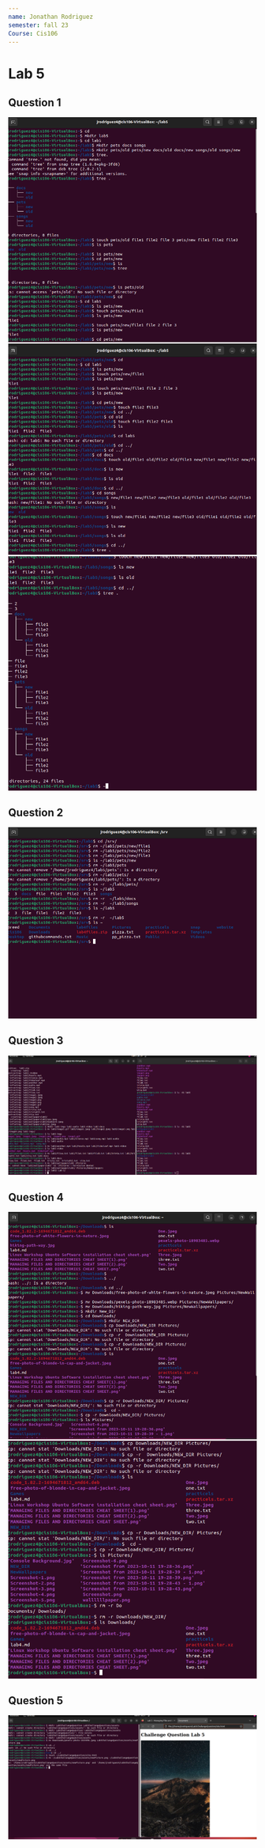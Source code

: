 ```yaml
---
name: Jonathan Rodriguez
semester: fall 23
Course: Cis106
---
```

# Lab 5

## Question 1

![](QUestion1Part1.png)
![](Question1Part2.png)
![](Question1Part3.png)

## Question 2

![](Question2Part1.png)

## Question 3

![](Question3.png)

## Question 4

![](Question4part1.png)
![](Question4Part2.png)

## Question 5

![](ChallangeQuestion.png)


